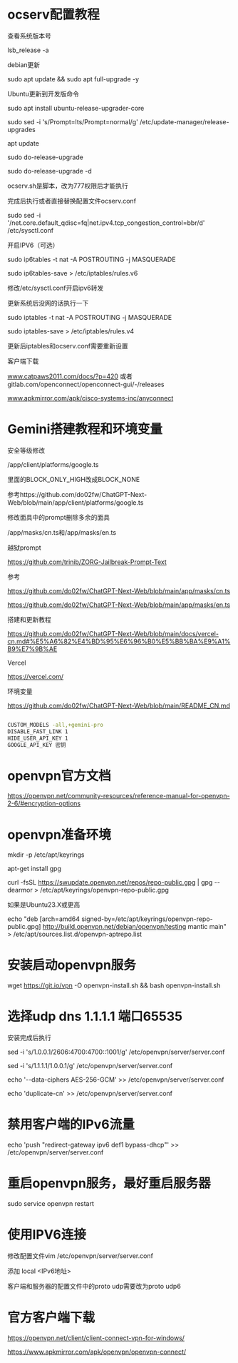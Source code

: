 # ocserv配置教程

查看系统版本号

lsb_release -a

debian更新

sudo apt update && sudo apt full-upgrade -y



Ubuntu更新到开发版命令

sudo apt install ubuntu-release-upgrader-core

sudo sed -i 's/Prompt=lts/Prompt=normal/g' /etc/update-manager/release-upgrades

apt update

sudo do-release-upgrade

sudo do-release-upgrade -d


ocserv.sh是脚本，改为777权限后才能执行

完成后执行或者直接替换配置文件ocserv.conf

sudo sed -i '/net.core.default_qdisc=fq\|net.ipv4.tcp_congestion_control=bbr/d' /etc/sysctl.conf

开启IPV6（可选）

sudo ip6tables -t nat -A POSTROUTING -j MASQUERADE

sudo ip6tables-save > /etc/iptables/rules.v6

修改/etc/sysctl.conf开启ipv6转发

更新系统后没网的话执行一下

sudo iptables -t nat -A POSTROUTING -j MASQUERADE

sudo iptables-save > /etc/iptables/rules.v4

更新后iptables和ocserv.conf需要重新设置

客户端下载

www.catpaws2011.com/docs/?p=420 或者 gitlab.com/openconnect/openconnect-gui/-/releases

www.apkmirror.com/apk/cisco-systems-inc/anyconnect


# Gemini搭建教程和环境变量

安全等级修改

/app/client/platforms/google.ts

里面的BLOCK_ONLY_HIGH改成BLOCK_NONE

参考https://github.com/do02fw/ChatGPT-Next-Web/blob/main/app/client/platforms/google.ts

修改面具中的prompt删除多余的面具

/app/masks/cn.ts和/app/masks/en.ts

越狱prompt

https://github.com/trinib/ZORG-Jailbreak-Prompt-Text

参考

https://github.com/do02fw/ChatGPT-Next-Web/blob/main/app/masks/cn.ts

https://github.com/do02fw/ChatGPT-Next-Web/blob/main/app/masks/en.ts


搭建和更新教程

https://github.com/do02fw/ChatGPT-Next-Web/blob/main/docs/vercel-cn.md#%E5%A6%82%E4%BD%95%E6%96%B0%E5%BB%BA%E9%A1%B9%E7%9B%AE

Vercel

https://vercel.com/

环境变量 

https://github.com/do02fw/ChatGPT-Next-Web/blob/main/README_CN.md

```bash

CUSTOM_MODELS -all,+gemini-pro
DISABLE_FAST_LINK 1
HIDE_USER_API_KEY 1
GOOGLE_API_KEY 密钥

```

# openvpn官方文档

https://openvpn.net/community-resources/reference-manual-for-openvpn-2-6/#encryption-options

# openvpn准备环境

mkdir -p /etc/apt/keyrings

apt-get install gpg

curl -fsSL https://swupdate.openvpn.net/repos/repo-public.gpg | gpg --dearmor > /etc/apt/keyrings/openvpn-repo-public.gpg

如果是Ubuntu23.X或更高

echo "deb [arch=amd64 signed-by=/etc/apt/keyrings/openvpn-repo-public.gpg] http://build.openvpn.net/debian/openvpn/testing mantic main" > /etc/apt/sources.list.d/openvpn-aptrepo.list

# 安装启动openvpn服务

wget https://git.io/vpn -O openvpn-install.sh && bash openvpn-install.sh
             
# 选择udp dns 1.1.1.1 端口65535

安装完成后执行

sed -i 's/1.0.0.1/2606:4700:4700::1001/g' /etc/openvpn/server/server.conf

sed -i 's/1.1.1.1/1.0.0.1/g' /etc/openvpn/server/server.conf

echo '--data-ciphers AES-256-GCM' >> /etc/openvpn/server/server.conf

echo 'duplicate-cn' >> /etc/openvpn/server/server.conf


# 禁用客户端的IPv6流量

echo 'push "redirect-gateway ipv6 def1 bypass-dhcp"' >> /etc/openvpn/server/server.conf

# 重启openvpn服务，最好重启服务器

sudo service openvpn restart

# 使用IPV6连接

修改配置文件vim /etc/openvpn/server/server.conf

添加
local <IPv6地址>

客户端和服务器的配置文件中的proto udp需要改为proto udp6

# 官方客户端下载

https://openvpn.net/client/client-connect-vpn-for-windows/

https://www.apkmirror.com/apk/openvpn/openvpn-connect/
